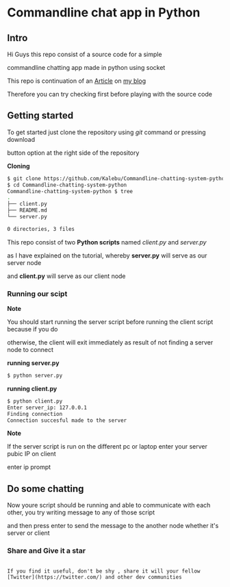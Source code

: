 # Commandline chat app in Python 


## Intro 

Hi Guys this repo consist of a source code for a simple 

commandline chatting app made in python using socket 

This repo is continuation of an [Article](https://kalebujordan.com/chat-application-python/) on [my blog](https://kalebujordan.com/)

Therefore you can try checking first before playing with the source code 


## Getting started 

To get started just clone the repository using *git* command  or pressing download

button option at the right side of the repository

**Cloning**

```bash
$ git clone https://github.com/Kalebu/Commandline-chatting-system-python
$ cd Commandline-chatting-system-python
Commandline-chatting-system-python $ tree
.
├── client.py
├── README.md
└── server.py

0 directories, 3 files
```



This repo consist of two **Python scripts** named *client.py* and *server.py*

as I have explained on the tutorial, whereby **server.py** will serve as our server node 

and **client.py** will serve as our client node 


### Running our scipt 

**Note**

You should start running the server script before running the client script because if you do 

otherwise, the client will exit immediately as result of not finding a server node to connect

**running server.py**

```bash
$ python server.py

```

**running client.py**

```bash
$ python client.py
Enter server_ip: 127.0.0.1
Finding connection
Connection succesful made to the server
```

**Note**

If the server script is run on the different pc or laptop enter your server pubic IP on client 

enter ip prompt 

## Do some chatting 

Now youre script should be running and able to communicate with each other, you try writing message to any of those script

and then press enter to send the message to the another node whether it's server or client 


### Share and Give it a star
```

If you find it useful, don't be shy , share it will your fellow [Twitter](https://twitter.com/) and other dev communities

```
